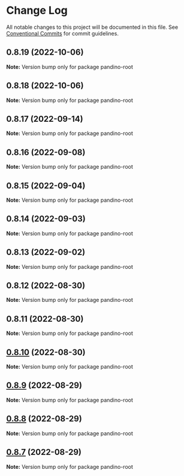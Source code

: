 # Change Log

All notable changes to this project will be documented in this file.
See [Conventional Commits](https://conventionalcommits.org) for commit guidelines.

## 0.8.19 (2022-10-06)

**Note:** Version bump only for package pandino-root

## 0.8.18 (2022-10-06)

**Note:** Version bump only for package pandino-root

## 0.8.17 (2022-09-14)

**Note:** Version bump only for package pandino-root

## 0.8.16 (2022-09-08)

**Note:** Version bump only for package pandino-root

## 0.8.15 (2022-09-04)

**Note:** Version bump only for package pandino-root

## 0.8.14 (2022-09-03)

**Note:** Version bump only for package pandino-root

## 0.8.13 (2022-09-02)

**Note:** Version bump only for package pandino-root

## 0.8.12 (2022-08-30)

**Note:** Version bump only for package pandino-root

## 0.8.11 (2022-08-30)

**Note:** Version bump only for package pandino-root

## [0.8.10](https://github.com/BlackBeltTechnology/pandino/compare/v0.8.9...v0.8.10) (2022-08-30)

**Note:** Version bump only for package pandino-root

## [0.8.9](https://github.com/BlackBeltTechnology/pandino/compare/v0.8.8...v0.8.9) (2022-08-29)

**Note:** Version bump only for package pandino-root

## [0.8.8](https://github.com/BlackBeltTechnology/pandino/compare/v0.8.7...v0.8.8) (2022-08-29)

**Note:** Version bump only for package pandino-root

## [0.8.7](https://github.com/BlackBeltTechnology/pandino/compare/v0.8.6...v0.8.7) (2022-08-29)

**Note:** Version bump only for package pandino-root
